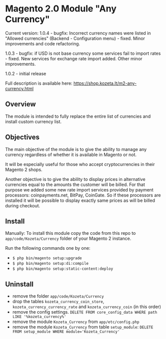Magento 2.0 Module "Any Currency"
====================

Current version: 1.0.4 - bugfix: Incorrect currency names were listed in "Allowed currencies" (Backend - Configuration menu) - fixed. Minor improvements and code refactoring.

1.0.3 - bugfix: if USD is not base currency some services fail to import rates - fixed. New services for exchange rate import added. Other minor improvements.

1.0.2 - initial release


Full description is available here: https://shop.kozeta.lt/m2-any-currency.html


Overview
-----

The module is intended to fully replace the entire list of currencies and install custom currency list.


Objectives
-----
The main objective of the module is to give the ability to manage any currency regardless of whether it is available in Magento or not.

It will be especially useful for those who accept cryptocurrencies in their Magento 2 shops.

Another objective is to give the ability to display prices in alternative currencies equal to the amounts the customer will be billed.
For that purpose we added some new rate import services provided by payment processors: coinpayments.net, BitPay, CoinGate. 
So if these processors are installed it will be possible to display exactly same prices as will be billed during checkout.

 
Install
-----

Manually:
To install this module copy the code from this repo to `app/code/Kozeta/Currency` folder of your Magento 2 instance.


Run the following commands one by one:

- `$ php bin/magento setup:upgrade`
- `$ php bin/magento setup:di:compile`
- `$ php bin/magento setup:static-content:deploy`


Uninstall
--------

 - remove the folder `app/code/Kozeta/Currency`
 - drop the tables `kozeta_currency_coin_store`, `kozeta_currency_currency_rate` and `kozeta_currency_coin` (in this order)
 - remove the config settings.  `DELETE FROM core_config_data WHERE path LIKE '%kozeta_currency%'`
 - remove the module `Kozeta_Currency` from `app/etc/config.php`
 - remove the module `Kozeta_Currency` from table `setup_module`: `DELETE FROM setup_module WHERE module='Kozeta_Currency'`

